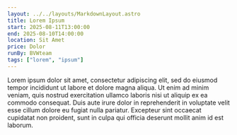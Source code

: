```yaml
---
layout: ../../layouts/MarkdownLayout.astro
title: Lorem Ipsum
start: 2025-08-11T13:00:00
end: 2025-08-10T14:00:00
location: Sit Amet
price: Dolor
runBy: BVWteam
tags: ["lorem", "ipsum"]
---
```

Lorem ipsum dolor sit amet, consectetur adipiscing elit, sed do eiusmod tempor incididunt ut labore et dolore magna aliqua.
Ut enim ad minim veniam, quis nostrud exercitation ullamco laboris nisi ut aliquip ex ea commodo consequat.
Duis aute irure dolor in reprehenderit in voluptate velit esse cillum dolore eu fugiat nulla pariatur.
Excepteur sint occaecat cupidatat non proident, sunt in culpa qui officia deserunt mollit anim id est laborum.
